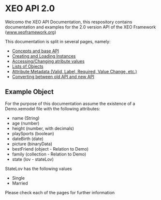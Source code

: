XEO API 2.0
======

Welcomo the XEO API Documentation, this respository contains documentation and examples for the 2.0 version API of the XEO Framework (www.xeoframework.org)

This documentation is split in several pages, namely:

* [Concepts and base API](XEO_API/concepts)
* [Creating and Loading Instances](XEO_API/instances)
* [Accessing/Changing atribute values](XEO_API/values)
* [Lists of Objects](XEO_API/lists)
* [Attribute Metadata (Valid, Label, Required, Value Change, etc.)](XEO_API/metadata)
* [Converting between old API and new API](XEO_API/switching)


## Example Object

For the purpose of this documentation assume the existence of a Demo.xemodel file with the following attributes:
* name (String)
* age (number)
* height (number, with decimals)
* playSports (boolean)
* dateBirth (date)
* picture (binaryData)
* bestFriend (object - Relation to Demo)
* family (collection - Relation to Demo)
* state (lov - stateLov)

StateLov has the following values
* Single
* Married


Please check each of the pages for further information

